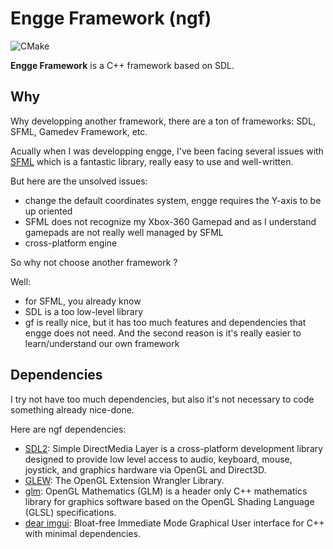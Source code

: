 # Engge Framework (ngf)
![CMake](https://github.com/scemino/EnggeFramework/workflows/CMake/badge.svg)

**Engge Framework** is a C++ framework based on SDL.

## Why

Why developping another framework, there are a ton of frameworks: SDL, SFML, Gamedev Framework, etc.

Acually when I was developping engge, I've been facing several issues with [SFML](https://www.sfml-dev.org) which is a fantastic library, really easy to use and well-written.

But here are the unsolved issues:
* change the default coordinates system, engge requires the Y-axis to be up oriented
* SFML does not recognize my Xbox-360 Gamepad and as I understand gamepads are not really well managed by SFML
* cross-platform engine

So why not choose another framework ?

Well:
* for SFML, you already know
* SDL is a too low-level library
* gf is really nice, but it has too much features and dependencies that engge does not need.
And the second reason is it's really easier to learn/understand our own framework

## Dependencies
I try not have too much dependencies, but also it's not necessary to code something already nice-done.

Here are ngf dependencies:
* [SDL2](https://www.libsdl.org): Simple DirectMedia Layer is a cross-platform development library designed to provide low level access to audio, keyboard, mouse, joystick, and graphics hardware via OpenGL and Direct3D.
* [GLEW](http://glew.sourceforge.net): The OpenGL Extension Wrangler Library.
* [glm](https://glm.g-truc.net/0.9.9/index.html): OpenGL Mathematics (GLM) is a header only C++ mathematics library for graphics software based on the OpenGL Shading Language (GLSL) specifications.
* [dear imgui](https://github.com/ocornut/imgui): Bloat-free Immediate Mode Graphical User interface for C++ with minimal dependencies.
